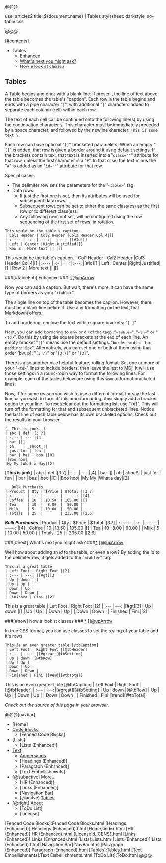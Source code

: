 @@@

use: articles2
title: ${document.name} | Tables
stylesheet: darkstyle_no-table.css

@@@


[#contents]
- Tables
    - [Enhanced](#tableEnh)
    - [What's next you might ask?](#next)
    - [Now a look at classes](#now)

## Tables

A Table begins and ends with a blank line.
If present, the line of text above the table becomes the table's "caption".
Each row in the table begins and ends with a pipe character "`|`", with additional
"`|`" characters added to separate each column (cell) within each row.

The text of each cell can be continued onto the following line(s) by using the 
continuation character `\`.  This character *must* be immediately preceded by a
space character, and followed by the newline character: `This is some text \`.

Each row can have optional "`[]`" bracketed parameters. When an empty "`[]`" is added,
that row is given a border around it using default settings. If the brackets contain text, that text is 
inserted into a "`class=""`" attribute for that row, unless the first character is a "`#`".
In that case, the text minus the "`#`" is added as an "`id=""`" attribute for that row.

Special cases:

- The delimiter row sets the parameters for the "`<table>`" tag.
- Data rows:
  - If just the first one is set, then its attributes will be used for subsequent
    data rows.
  - Subsequent rows can be set to either the same class(es) as the
    first row or to different class(es).
  - Any following rows not set, will be configured using the row
    sequencing of the first set of rows, in rotation.

~~~
This would be the table's caption.
| Col1 Header | Col2 Header |Col3 Header|Col 4|[]
| :---- | -:- | ---:|  :---: |[#Id][]
| Left | Center |Right|Justified|[]
| Row 2 | More text || |[]
~~~

This would be the table's caption.
| Col1 Header | Col2 Header |Col3 Header|Col 4|[]
| :---- | -:- | ---:|  :---: |[#Id][]
| Left | Center |Right|Justified|[]
| Row 2 | More text || |[]

###[#tableEnh] Enhanced ### [][@upArrow](#top)

Now you can add a caption. But wait, there's more.  It can have the same type
of borders as your "`<table>`".

The single line on top of the table becomes the caption. However, there must
be a blank line before it.  Use any formatting on the text, that Markdownj offers.

To add bordering, enclose the text within square brackets: "`[ ]`"

Next, you can add bordering to any or all of the tags: "`<table>`", "`<th>`" or "`<td>`".
Do this by using the square brackets at the end of each line.  An empty bracket "`[]`"
means use the default settings: "`border width: 1px, padding: 5px`". Alternatively,
you can set one or both of them using that order [bw, p]: "`[3 7]`" or "`[3,7]`" or "`[3]`".

There is also another nice helpful feature, rolling format.  Set one or more of 
your "`<td>`" lines to include borders, then leave the rest to MDj.  It will 
use those settings in a round-robin way to format the following lines.  For example,
each of the tables below are using this way to format bracketed lines.

Now, if for some reason you wish to use a different format  for say the last line,
or you wish to turn off this auto formatting, then simply add a bracket option
to your line.  To reset/clear out the formatting list, use "`[0]`".  This will turn
off the formatting for that and subsequent unbracketed lines.  Notice the last line of
each table below has its own bracketed options.  Check out the results in your
browser.
```
[__This is junk__]
| abc | def |[3 7]
| -:-- | --- |[4]
| bar |[]
| oh    | _shoot_!|
| just for | fun |
| bar | baz | boo |[0]
||Boo hoo|
|My My |What a day|[2]
```

[__This is junk__]
| abc | def |[3 7]
| -:-- | --- |[4]
| bar |[]
| oh    | _shoot_!|
| just for | fun |
| bar | baz | boo |[0]
||Boo hoo|
|My My |What a day|[2]

~~~
___Bulk Purchases___
| Product | Qty | $Price | $Total |[3 7]
| :------ | -:- | -----: | -----: |[4]
| Coffee  | 10  | 10.50  | 105.00 |[]
| Tea     | 10  |  8.00  |  80.00 |
| Milk    | 5   | 10.00  |  50.00 |
| Totals  | 25  |        | 235.00 |[2,6]
~~~

___Bulk Purchases___
| Product | Qty | $Price | $Total |[3 7]
| :------ | -:- | -----: | -----: |[4]
| Coffee  | 10  | 10.50  | 105.00 |[]
| Tea     | 10  |  8.00  |  80.00 |
| Milk    | 5   | 10.00  |  50.00 |
| Totals  | 25  |        | 235.00 |[2,6]

###[#next] What's next you might ask? ###[*](#gt "This is a great table")  [][@upArrow](#top)

Well how about adding an _id_ to the table, or even a row?  By adding the _id_
to the delimiter row, it gets added to the "`<table>`" tag.
```
This is a great table
| Left Foot | Right Foot |[2]
| :--- | ---: |[#gt][3]
| Up | down |[]
| Up | Up |
| Down | Up |
| Down | Down |
| Finished | Fini |[2]
```

This is a great table
| Left Foot | Right Foot |[2]
| :--- | ---: |[#gt][3]
| Up | down |[]
| Up | Up |
| Down | Up |
| Down | Down |
| Finished | Fini |[2]


###[#now] Now a look at classes ### [*](#great "This is an even greater table") [][@upArrow](#top)

In true CSS format, you can use classes to set the styling of your table and it's
rows.
```
This is an even greater table [@tbCaption]
| Left Foot | Right Foot |[@tbHeader]
| :--- | ---: |[#great][@tbSetting]
| Up | down |[@tbRow]
| Up | Up |
| Down | Up |
| Down | Down |
| Finished | Fini |[#end][@tbTotal]
```

This is an even greater table [@tbCaption]
| Left Foot | Right Foot |[@tbHeader]
| :--- | ---: |[#great][@tbSetting]
| Up | down |[@tbRow]
| Up | Up |
| Down | Up |
| Down | Down |
| Finished | Fini |[#end][@tbTotal]

_Check out the source of this page in your browser._



@@@[navbar]
- [Home]
- [Code Blocks](#)
    - [Fenced Code Blocks]
- [Lists]
    - [Lists (Enhanced)]
- [Text](#)
    - [Ampersands]
    - [Headings (Enhanced)]
    - [Paragraph (Enhanced)]
    - [Text Embellishments]
- [@subactive] [More...](#)
    - [HR (Enhanced)]
    - [Links (Enhanced)]
    - [Navigation Bar]
    - [@active] [Tables](#)
- [@right] [About]
    - [ToDo List]
    - [License]


[About]:About.html
[Ampersands]:Ampersands.html
[Fenced Code Blocks]:Fenced Code Blocks.html
[Headings (Enhanced)]:Headings (Enhanced).html
[Home]:index.html
[HR (Enhanced)]:HR (Enhanced).html
[License]:LICENSE.html
[Links (Enhanced)]:Links (Enhanced).html
[Lists]:Lists.html
[Lists (Enhanced)]:Lists (Enhanced).html
[Navigation Bar]:NavBar.html
[Paragraph (Enhanced)]:Paragraph (Enhanced).html
[Tables]:Tables.html
[Text Embellishments]:Text Embellishments.html
[ToDo List]:ToDo.html
@@@
